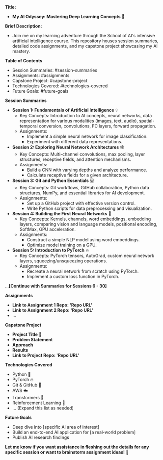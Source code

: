 

**Title:**

* **My AI Odyssey: Mastering Deep Learning Concepts** 🚀 

**Brief Description:**

* Join me on my learning adventure through the School of AI's intensive artificial intelligence course. This repository houses session summaries, detailed code assignments, and my capstone project showcasing my AI mastery.

**Table of Contents**

* Session Summaries: #session-summaries
* Assignments: #assignments
* Capstone Project: #capstone-project
* Technologies Covered: #technologies-covered
* Future Goals: #future-goals

**Session Summaries**

* **Session 1: Fundamentals of Artificial Intelligence** 💡
    * Key Concepts: Introduction to AI concepts, neural networks, data representation for various modalities (images, text, audio), spatial-temporal conversion, convolutions, FC layers, forward propagation.
    * Assignments: 
        * Implement a simple neural network for image classification.
        * Experiment with different data representations. 
* **Session 2: Exploring Neural Network Architectures**  🕸️
    * Key Concepts:  Multi-channel convolutions, max pooling, layer structures, receptive fields, and attention mechanisms.
    * Assignments:
         * Build a CNN with varying depths and analyze performance.
         * Calculate receptive fields for a given architecture.
* **Session 3: Git and Python Essentials** 💻
    * Key Concepts: Git workflows, GitHub collaboration, Python data structures, NumPy, and essential libraries for AI development.
    * Assignments:
        * Set up a GitHub project with effective version control.
        * Write Python scripts for data preprocessing and visualization.
* **Session 4: Building the First Neural Networks** 🧱
     * Key Concepts: Kernels, channels, word embeddings, embedding layers, comparing vision and language models, positional encoding, SoftMax, GPU acceleration.
     * Assignments:
        *  Construct a simple NLP model using word embeddings.
        *  Optimize model training on a GPU.
* **Session 5: Introduction to PyTorch** 🔥
    * Key Concepts: PyTorch tensors, AutoGrad, custom neural network layers, squeezing/unsqueezing operations.
    * Assignments:
        * Recreate a neural network from scratch using PyTorch. 
        * Implement a custom loss function in PyTorch.

...**[Continue with Summaries for Sessions 6 - 30]** 

**Assignments**

* **Link to Assignment 1 Repo: 'Repo URL'** 
* **Link to Assignment 2 Repo: 'Repo URL'**
* ...

**Capstone Project**

* **Project Title** 🥇
* **Problem Statement**
* **Approach**
* **Results**
* **Link to Project Repo: 'Repo URL'**

**Technologies Covered**

* Python 🐍
* PyTorch 🔥
* Git & GitHub 🐙
* AWS ☁️
* Transformers 🤖
* Reinforcement Learning 💪
* ... (Expand this list as needed)

**Future Goals**

* Deep dive into [specific AI area of interest]
* Build an end-to-end AI application for [a real-world problem]
* Publish AI research findings 

**Let me know if you want assistance in fleshing out the details for any specific session or want to brainstorm assignment ideas!** 🌟
